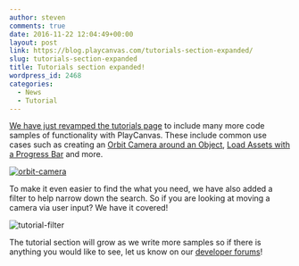 ```yaml
---
author: steven
comments: true
date: 2016-11-22 12:04:49+00:00
layout: post
link: https://blog.playcanvas.com/tutorials-section-expanded/
slug: tutorials-section-expanded
title: Tutorials section expanded!
wordpress_id: 2468
categories:
  - News
  - Tutorial
---
```


[We have just revamped the tutorials page](https://developer.playcanvas.com/en/tutorials/) to include many more code samples of functionality with PlayCanvas. These include common use cases such as creating an [Orbit Camera around an Object](https://playcanvas.com/project/438243/overview/orbit-camera), [Load Assets with a Progress Bar](https://playcanvas.com/project/436584/overview/load-assets-with-progress-bar) and more.

[![orbit-camera](https://blog.playcanvas.com/wp-content/uploads/2016/11/Orbit-Camera.gif)](https://blog.playcanvas.com/wp-content/uploads/2016/11/Orbit-Camera.gif)

To make it even easier to find the what you need, we have also added a filter to help narrow down the search. So if you are looking at moving a camera via user input? We have it covered!

![tutorial-filter](https://blog.playcanvas.com/wp-content/uploads/2016/11/tutorial-filter.gif)

The tutorial section will grow as we write more samples so if there is anything you would like to see, let us know on our [developer forums](https://forum.playcanvas.com/c/suggestions)!
